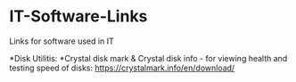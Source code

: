# IT-Software-Links
Links for software used in IT

*Disk Utilitis:
  *Crystal disk mark & Crystal disk info - for viewing health and testing speed of disks: https://crystalmark.info/en/download/
  
